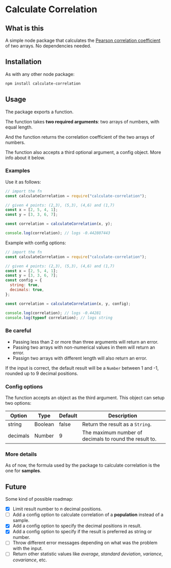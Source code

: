 # Calculate Correlation

## What is this

A simple node package that calculates the [Pearson correlation coefficient](https://en.wikipedia.org/wiki/Pearson_correlation_coefficient) of two arrays. No dependencies needed.

## Installation

As with any other node package:

```bash
npm install calculate-correlation
```

## Usage

The package exports a function.

The function takes **two required arguments**: two arrays of numbers, with equal length.

And the function returns the correlation coefficient of the two arrays of numbers.

The function also accepts a third optional argument, a config object. More info about it below.

### Examples

Use it as follows:

```js
// import the fn
const calculateCorrelation = require("calculate-correlation");

// given 4 points: (2,3), (5,3), (4,6) and (1,7)
const x = [2, 5, 4, 1];
const y = [3, 3, 6, 7];

const correlation = calculateCorrelation(x, y);

console.log(correlation); // logs -0.442807443
```

Example with config options:

```js
// import the fn
const calculateCorrelation = require("calculate-correlation");

// given 4 points: (2,3), (5,3), (4,6) and (1,7)
const x = [2, 5, 4, 1];
const y = [3, 3, 6, 7];
const config = {
  string: true,
  decimals: true,
};

const correlation = calculateCorrelation(x, y, config);

console.log(correlation); // logs -0.44281
console.log(typeof correlation); // logs string
```

### Be careful

- Passing less than 2 or more than three arguments will return an error.
- Passing two arrays with non-numerical values in them will return an error.
- Passign two arrays with different length will also return an error.

If the input is correct, the default result will be a `Number` between 1 and -1, rounded up to 9 decimal positions.

### Config options

The function accepts an object as the third argument. This object can setup two options:

| Option   | Type    | Default | Description                                            |
| -------- | ------- | ------- | ------------------------------------------------------ |
| string   | Boolean | false   | Return the result as a `String`.                       |
| decimals | Number  | 9       | The maximum number of decimals to round the result to. |

### More details

As of now, the formula used by the package to calculate correlation is the one for **samples**.

## Future

Some kind of possible roadmap:

- [x] Limit result number to _n_ decimal positions.
- [ ] Add a config option to calculate correlation of a **population** instead of a sample.
- [x] Add a config option to specify the decimal positions in result.
- [x] Add a config option to specify if the result is preferred as string or number.
- [ ] Throw different error messages depending on what was the problem with the input.
- [ ] Return other statistic values like _average_, _standard deviation_, _variance_, _covariance_, etc.
